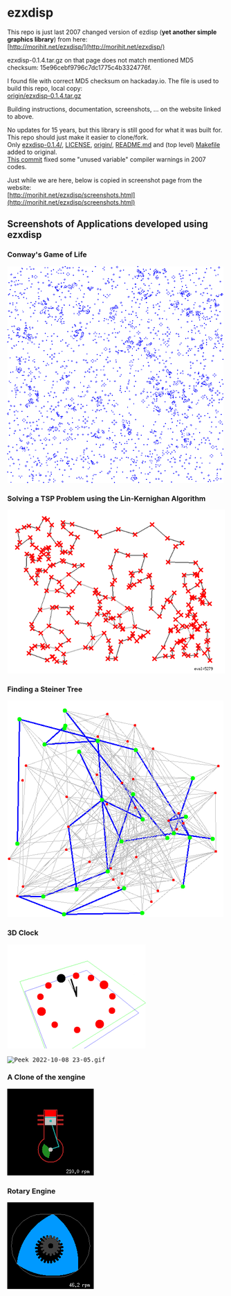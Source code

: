 # ezxdisp
This repo is just last 2007 changed version of ezdisp (**yet another simple graphics library**) from here:  
[http://morihit.net/ezxdisp/](http://morihit.net/ezxdisp/)  

ezxdisp-0.1.4.tar.gz on that page does not match mentioned MD5 checksum: 15e96cebf9796c7dc1775c4b3324776f.  

I found file with correct MD5 checksum on hackaday.io. The file is used to build this repo, local copy:  
[origin/ezxdisp-0.1.4.tar.gz](origin/ezxdisp-0.1.4.tar.gz)


Building instructions, documentation, screenshots, ... on the website linked to above.

No updates for 15 years, but this library is still good for what it was built for.  
This repo should just make it easier to clone/fork.  
Only [ezxdisp-0.1.4/](ezxdisp-0.1.4/), [LICENSE](LICENSE), [origin/](origin/), [README.md](README.md) and (top level) [Makefile](Makefile) added to original.  
[This commit](https://github.com/Hermann-SW/ezxdisp/commit/19c1694abeecaec29724a4820b46772ff059639f) fixed some "unused variable" compiler warnings in 2007 codes.  

Just while we are here, below is copied in screenshot page from the website:  
[http://morihit.net/ezxdisp/screenshots.html](http://morihit.net/ezxdisp/screenshots.html)  

## Screenshots of Applications developed using ezxdisp

### Conway's Game of Life

<kbd>![origin/life.png](origin/life.png)</kbd>

### Solving a TSP Problem using the Lin-Kernighan Algorithm

<kbd>![origin/tsp_LK.png](origin/tsp_LK.png)</kbd>

### Finding a Steiner Tree

<kbd>![origin/steiner.png](origin/steiner.png)</kbd>

### 3D Clock

<kbd>![origin/3d_clock.png](origin/3d_clock.png)</kbd>  

<kbd>![Peek_2022-10-08_23-05.gif](Peek_2022-10-08_23-05.gif)<kbd>

### A Clone of the xengine

<kbd>![origin/ezx_engine.png](origin/ezx_engine.png)</kbd>

### Rotary Engine

<kbd>![origin/ezx_rotary.png](origin/ezx_rotary.png)</kbd>
